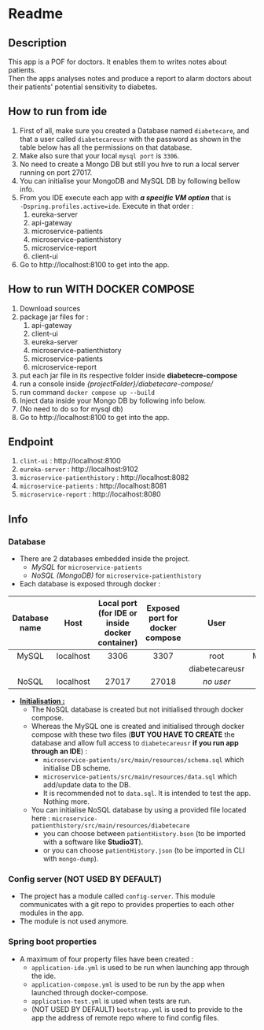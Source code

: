 # Readme
## Description
This app is a POF for doctors. It enables them to writes notes about patients.<br>
Then the apps analyses notes and produce a report to alarm doctors about their patients' potential sensitivity to diabetes.

## How to run from ide
1. First of all, make sure you created a Database named `diabetecare`, and that a user called `diabetecareusr` with the password as shown in the table below has all the permissions on that database.
2. Make also sure that your local `mysql port` is `3306`.
3. No need to create a Mongo DB but still you hve to run a local server running on port 27017. 
4. You can initialise your MongoDB and MySQL DB by following bellow info.
5. From you IDE execute each app with ***a specific VM option*** that is <br> `-Dspring.profiles.active=ide`. Execute in that order :
   1. eureka-server
   2. api-gateway 
   3. microservice-patients
   4. microservice-patienthistory
   5. microservice-report
   6. client-ui
6. Go to http://localhost:8100 to get into the app.

## How to run WITH DOCKER COMPOSE
1. Download sources
2. package jar files for :
   1. api-gateway
   2. client-ui
   3. eureka-server
   4. microservice-patienthistory
   5. microservice-patients
   6. microservice-report
3. put each jar file in its respective folder inside <b>diabetecre-compose</b>
4. run a console inside *{projectFolder}/diabetecare-compose/*
5. run command `docker compose up --build`
6. Inject data inside your Mongo DB by following info below.
7. (No need to do so for mysql db)
8. Go to http://localhost:8100 to get into the app. 

## Endpoint
1. `clint-ui` : http://localhost:8100
2. `eureka-server` : http://localhost:9102
3. `microservice-patienthistory` : http://localhost:8082
4. `microservice-patients` : http://localhost:8081
5. `microservice-report` : http://localhost:8080


## Info
### Database
- There are 2 databases embedded inside the project.
  - _MySQL_ for `microservice-patients`
  - _NoSQL (MongoDB)_ for `microservice-patienthistory`
- Each database is exposed through docker : <br>

| Database name |   Host    | Local port (for IDE or inside docker container) | Exposed port for docker compose |      User      |         Password         |
|:-------------:|:---------:|:-----------------------------------------------:|:-------------------------------:|:--------------:|:------------------------:|
|     MySQL     | localhost |                      3306                       |              3307               |      root      | MysqlDockerRootP4ssW0rd! |
|               |           |                                                 |                                 | diabetecareusr |      diabetecare123      |
|     NoSQL     | localhost |                      27017                      |              27018              |   _no user_    |      _no password_       |

- <u>**Initialisation :**</u>
  - The NoSQL database is created but not initialised through docker compose.
  - Whereas the MySQL one is created and initialised through docker compose with these two files (**BUT YOU HAVE TO CREATE** the database and allow full access to `diabetecareusr` **if you run app through an IDE**) :
    - `microservice-patients/src/main/resources/schema.sql` which initialise DB scheme.
    - `microservice-patients/src/main/resources/data.sql` which add/update data to the DB.
    - It is recommended not to `data.sql`. It is intended to test the app. Nothing more.
  - You can initialise NoSQL database by using a provided file located here : `microservice-patienthistory/src/main/resources/diabetecare`
    - you can choose between `patientHistory.bson` (to be imported with a software like **Studio3T**).
    - or you can choose `patientHistory.json` (to be imported in CLI with `mongo-dump`).


### Config server (NOT USED BY DEFAULT)
- The project has a module called `config-server`. This module communicates with a git repo to provides properties to each other modules in the app.
- The module is not used anymore.

### Spring boot properties
- A maximum of four property files have been created :
  - `application-ide.yml` is used to be run when launching app through the ide.
  - `application-compose.yml` is used to be run by the app when launched through docker-compose.
  - `application-test.yml` is used when tests are run.
  - (NOT USED BY DEFAULT) `bootstrap.yml` is used to provide to the app the address of remote repo where to find config files. 